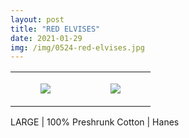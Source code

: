 ```yaml
---
layout: post
title: "RED ELVISES"
date: 2021-01-29
img: /img/0524-red-elvises.jpg
---
```




<table style="width:100%;"><tr><td style="vertical-align:top;">
      <figure class="tmblr-full" data-orig-height="2048" data-orig-width="1365" data-orig-src="https://concertshirts.netlify.app/shirts/0524/0524-01.jpg"><img src="https://64.media.tumblr.com/a0b6111dc164eb7841b497a76f8cbc05/aebdf601a1a912df-04/s540x810/f25d7eaab6875d9057fac4b9caf98859681d9bfc.jpg" data-orig-height="2048" data-orig-width="1365" data-orig-src="https://concertshirts.netlify.app/shirts/0524/0524-01.jpg"/></figure></td>
    <td style="vertical-align:top;">
      <figure class="tmblr-full" data-orig-height="2048" data-orig-width="1365" data-orig-src="https://concertshirts.netlify.app/shirts/0524/0524-02.jpg"><img src="https://64.media.tumblr.com/5aed9f4204081500cafda46ffb4e057e/aebdf601a1a912df-d8/s540x810/c3c935784d3a3703af657acb86b6b4f0afa106dd.jpg" data-orig-height="2048" data-orig-width="1365" data-orig-src="https://concertshirts.netlify.app/shirts/0524/0524-02.jpg"/></figure></td>
  </tr></table><p>
  LARGE | 100% Preshrunk Cotton | Hanes
</p>
